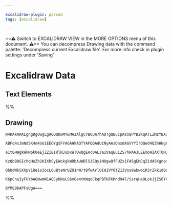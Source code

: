 ```yaml
---

excalidraw-plugin: parsed
tags: [excalidraw]

---
```

==⚠  Switch to EXCALIDRAW VIEW in the MORE OPTIONS menu of this document. ⚠== You can decompress Drawing data with the command palette: 'Decompress current Excalidraw file'. For more info check in plugin settings under 'Saving'


# Excalidraw Data
## Text Elements
%%
## Drawing
```compressed-json
N4KAkARALgngDgUwgLgAQQQDwMYEMA2AlgCYBOuA7hADTgQBuCpAzoQPYB2KqATLZMzYBXUtiRoIACyhQ4zZAHoFAc0JRJQgEYA6bGwC2CgF7N6hbEcK4OCtptbErHALRY8RMpWdx8Q1TdIEfARcZgRmBShcZQUebTiANho6IIR9BA4oZm4AbXAwUDAi6HhxdCgsKGSiyEYWdi40AEYAdgT+YrrWTgA5TjFuJoBWIYAWJtaWgA4mjshCDmIsbghc

ABFq4sJmNdSK4m4oUiEEOYgSFYAGAHkAQTYAFQQAdU1NyAAzQnx8AGVYYIrQQed4QZhHNgAaxeJHU3Eu2iGZ3BpChCH+MEBEmBFzOqL8kg44WyzTObDguGwahgg0ulzO1mUWNQ9PykEw3GcTUuowSiKaAGYhpceAKBVNLi0Wnw2RAaWhnDwJoiRgBOKajUUJMajTXIiHQgDCbHwbFIKwAxDwPqqELrQZpKZDlPjFsbTeaJEdrMwKYFMqCKLDJNwB

a1tGHWgkWkNpk0eEjZZIEIRlNJuDxWTUwQgEAc0ALJa1VaqEu1ZS7hHAAJLEEmoHIAXTOH3I6Vr3A4Qh+eOEiyJzHrXZ7ss0feIAFFgulMvWm2chHBiLh9oMWk0pqqhglRpdhVMWmciBxIZ3u/gj2xsND86gPgQwi3OFBfoQjGUmuXsx9nwAxXD6N88qoLMsoVJgVQSBQpBqAgqCaKayioLgY5CFAqD0BwcDobgxCARwqBBuod6EIEP4cnilBPBB

KzQbB8GIchqHoZh2HIXhCyEWokgkWRbAUWBlS3EQyiNOgwQfFUZx1FA5gEMJqZidA5KgnomS4AsTAdmgw4XrKZqpgsBDUZB6B0RUDFsEhKHCCxWE4RxBFETxXx8QJ2a4GhbAAErhG+ZRHCcR6aQAEimaamU08RDPkAC+4DNnQuBwHA/wrmUhSQOoaRlBAInph0DCEAgFAAEJOpWQhuiaZqWh89UNZsEDYCI/pQNWFT6P8qJGjVnroFaNp2qMTUta

QbUdWk5XXpV1Ueis3ocL6uBtaNrUZO1nW/t8fwArlOIHIVY0TZ13Vos8wbwoiR3rZkk1dQa6J7UCJq4vkzW3ZtaTecIaYDvWoHFMdG33dcFJUrAtJZpAwN3Vtf4AUBgw3eNIPw5kr7voMX4w5990mQpokrBJUnvbDX0PStUC3ONbAUMmuFniOQN451E6LDTqL0yEt6rLTVCFcw2Coj8AAagxiqqEYCqMAoJJcrTCmWoyC8LJr4AAmqG2raKqwwSg

K6pCnuIyFUYbAGNwmW1AQJyDNoLS6mGe4tKWqoCkqPBTHFKMnd947/SsrqHe9LokJjZS6YVYfEO6tVoNbEClSavMWoaqrp+nv6/qCvnKN2K2WhOazF8X2cQD7ZOfWd0Jg7JnBDuehVwIEZjCMwADiMHEBHTN6cUrYAQgvmLEwCzKFbsoZChwS3oFpyytgRBwIcxwL9mHBD6vQX6Whx4BWvlfFHYABWCDYFkvyb3AACybBLOzM95tw974GE4CxfwE

BfME9bAPFsUgA===
```
%%